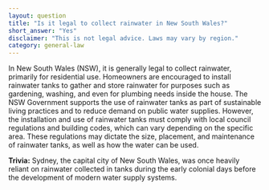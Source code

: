 ```yaml
---
layout: question
title: "Is it legal to collect rainwater in New South Wales?"
short_answer: "Yes"
disclaimer: "This is not legal advice. Laws may vary by region."
category: general-law
---
```

In New South Wales (NSW), it is generally legal to collect rainwater, primarily for residential use. Homeowners are encouraged to install rainwater tanks to gather and store rainwater for purposes such as gardening, washing, and even for plumbing needs inside the house. The NSW Government supports the use of rainwater tanks as part of sustainable living practices and to reduce demand on public water supplies. However, the installation and use of rainwater tanks must comply with local council regulations and building codes, which can vary depending on the specific area. These regulations may dictate the size, placement, and maintenance of rainwater tanks, as well as how the water can be used.

**Trivia:** Sydney, the capital city of New South Wales, was once heavily reliant on rainwater collected in tanks during the early colonial days before the development of modern water supply systems.

